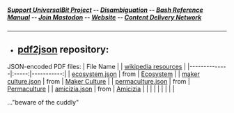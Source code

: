 ##### [Support UniversalBit Project](https://github.com/universalbit-dev/universalbit-dev/tree/main/support) -- [Disambiguation](https://en.wikipedia.org/wiki/Wikipedia:Disambiguation) -- [Bash Reference Manual](https://www.gnu.org/software/bash/manual/html_node/index.html) -- [Join Mastodon](https://mastodon.social/invite/wTHp2hSD) -- [Website](https://www.universalbit.it/) -- [Content Delivery Network](https://universalbitcdn.it/)

---

* ## [pdf2json](https://github.com/universalbit-dev/pdf2json) repository:
  
JSON-encoded PDF files:
| File Name         |  | [wikipedia resources](https://en.wikipedia.org/wiki/Main_Page)  |
|--------------|:-----:|-----------:|
| [ecosystem.json](https://raw.githubusercontent.com/universalbit-dev/universalbit-dev/main/json/ecosystem.json) | from  | [Ecosystem](https://en.wikipedia.org/wiki/Ecosystem)  |
| [maker culture.json](https://raw.githubusercontent.com/universalbit-dev/universalbit-dev/main/json/maker_culture.json)     | from  | [Maker Culture](https://en.wikipedia.org/wiki/Maker_culture) |
| [permaculture.json](https://raw.githubusercontent.com/universalbit-dev/universalbit-dev/main/json/permaculture.json)     | from | [Permaculture](https://en.wikipedia.org/wiki/Permaculture) |
| [amicizia.json](https://github.com/universalbit-dev/universalbit-dev/blob/main/json/amicizia.json)     | from | [Amicizia](https://it.wikipedia.org/wiki/Amicizia) |
|   | |  |
|   | |  |



..."beware of the cuddly"
